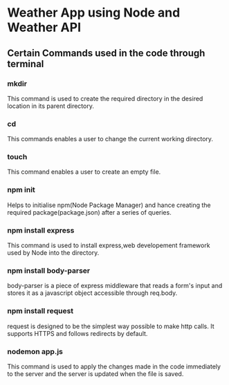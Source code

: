<h1> Weather App using Node and Weather API  </h1>

<h2> Certain Commands used in the code through terminal</h2>

### mkdir 
This command is used to create the required directory in the desired location in its parent directory. 

### cd 
This commands enables a user to change the current working directory. 

### touch  
This command enables a user to create an empty file. 

### npm init 
Helps to initialise npm(Node Package Manager) and hance creating the required package(package.json) after a series of queries. 

### npm install express 
This command is used to install express,web developement framework used by Node into the directory. 

### npm install body-parser 
 body-parser is a piece of express middleware that reads a form's input and stores it as a javascript object accessible through req.body.

### npm install request  
request is designed to be the simplest way possible to make http calls. It supports HTTPS and follows redirects by default.

### nodemon app.js 
This command is used to apply the changes made in the code immediately to the server and the server is updated when the file is saved.

